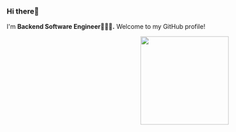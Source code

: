 ### Hi there👋

I'm **Backend Software Engineer👨🏻‍💻.** Welcome to my GitHub profile!

<img align="right" width="200" src="https://github.com/MagomedovArthur/MagomedovArthur/tree/main/main/dev.gif">

